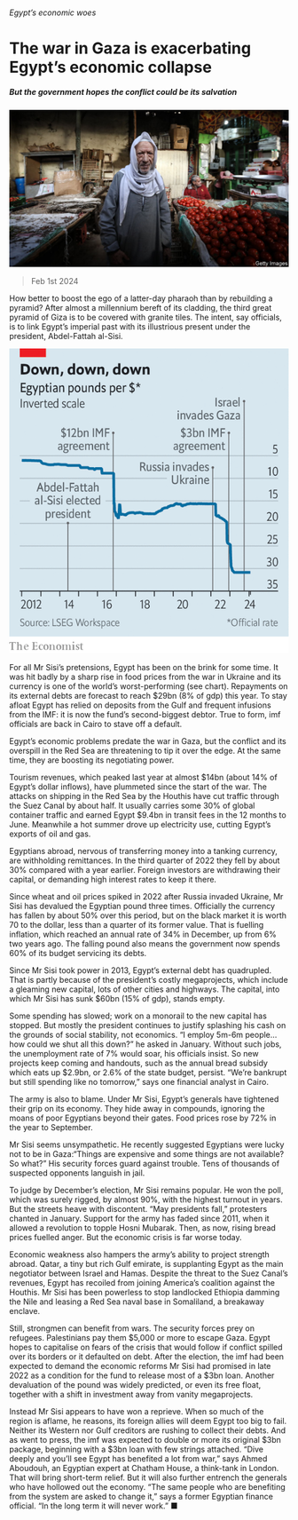 ###### Egypt’s economic woes

# The war in Gaza is exacerbating Egypt’s economic collapse 

##### But the government hopes the conflict could be its salvation 

![image](images/20240203_MAP504.jpg) 

> Feb 1st 2024 

How better to boost the ego of a latter-day pharaoh than by rebuilding a pyramid? After almost a millennium bereft of its cladding, the third great pyramid of Giza is to be covered with granite tiles. The intent, say officials, is to link Egypt’s imperial past with its illustrious present under the president, Abdel-Fattah al-Sisi.

![image](images/20240203_MAC260.png) 


For all Mr Sisi’s pretensions, Egypt has been on the brink for some time. It was hit badly by a sharp rise in food prices from the war in Ukraine and its currency is one of the world’s worst-performing (see chart). Repayments on its external debts are forecast to reach $29bn (8% of gdp) this year. To stay afloat Egypt has relied on deposits from the Gulf and frequent infusions from the IMF: it is now the fund’s second-biggest debtor. True to form, imf officials are back in Cairo to stave off a default.

Egypt’s economic problems predate the war in Gaza, but the conflict and its overspill in the Red Sea are threatening to tip it over the edge. At the same time, they are boosting its negotiating power. 

Tourism revenues, which peaked last year at almost $14bn (about 14% of Egypt’s dollar inflows), have plummeted since the start of the war. The attacks on shipping in the Red Sea by the Houthis have cut traffic through the Suez Canal by about half. It usually carries some 30% of global container traffic and earned Egypt $9.4bn in transit fees in the 12 months to June. Meanwhile a hot summer drove up electricity use, cutting Egypt’s exports of oil and gas.

Egyptians abroad, nervous of transferring money into a tanking currency, are withholding remittances. In the third quarter of 2022 they fell by about 30% compared with a year earlier. Foreign investors are withdrawing their capital, or demanding high interest rates to keep it there. 

Since wheat and oil prices spiked in 2022 after Russia invaded Ukraine, Mr Sisi has devalued the Egyptian pound three times. Officially the currency has fallen by about 50% over this period, but on the black market it is worth 70 to the dollar, less than a quarter of its former value. That is fuelling inflation, which reached an annual rate of 34% in December, up from 6% two years ago. The falling pound also means the government now spends 60% of its budget servicing its debts.

Since Mr Sisi took power in 2013, Egypt’s external debt has quadrupled. That is partly because of the president’s costly megaprojects, which include a gleaming new capital, lots of other cities and highways. The capital, into which Mr Sisi has sunk $60bn (15% of gdp), stands empty. 

Some spending has slowed; work on a monorail to the new capital has stopped. But mostly the president continues to justify splashing his cash on the grounds of social stability, not economics. “I employ 5m-6m people…how could we shut all this down?” he asked in January. Without such jobs, the unemployment rate of 7% would soar, his officials insist. So new projects keep coming and handouts, such as the annual bread subsidy which eats up $2.9bn, or 2.6% of the state budget, persist. “We’re bankrupt but still spending like no tomorrow,” says one financial analyst in Cairo.

The army is also to blame. Under Mr Sisi, Egypt’s generals have tightened their grip on its economy. They hide away in compounds, ignoring the moans of poor Egyptians beyond their gates. Food prices rose by 72% in the year to September.

Mr Sisi seems unsympathetic. He recently suggested Egyptians were lucky not to be in Gaza:“Things are expensive and some things are not available? So what?” His security forces guard against trouble. Tens of thousands of suspected opponents languish in jail. 

To judge by December’s election, Mr Sisi remains popular. He won the poll, which was surely rigged, by almost 90%, with the highest turnout in years. But the streets heave with discontent. “May presidents fall,” protesters chanted in January. Support for the army has faded since 2011, when it allowed a revolution to topple Hosni Mubarak. Then, as now, rising bread prices fuelled anger. But the economic crisis is far worse today.

Economic weakness also hampers the army’s ability to project strength abroad. Qatar, a tiny but rich Gulf emirate, is supplanting Egypt as the main negotiator between Israel and Hamas. Despite the threat to the Suez Canal’s revenues, Egypt has recoiled from joining America’s coalition against the Houthis. Mr Sisi has been powerless to stop landlocked Ethiopia damming the Nile and leasing a Red Sea naval base in Somaliland, a breakaway enclave.

Still, strongmen can benefit from wars. The security forces prey on refugees. Palestinians pay them $5,000 or more to escape Gaza. Egypt hopes to capitalise on fears of the crisis that would follow if conflict spilled over its borders or it defaulted on debt. After the election, the imf had been expected to demand the economic reforms Mr Sisi had promised in late 2022 as a condition for the fund to release most of a $3bn loan. Another devaluation of the pound was widely predicted, or even its free float, together with a shift in investment away from vanity megaprojects.

Instead Mr Sisi appears to have won a reprieve. When so much of the region is aflame, he reasons, its foreign allies will deem Egypt too big to fail. Neither its Western nor Gulf creditors are rushing to collect their debts. And as  went to press, the imf was expected to double or more its original $3bn package, beginning with a $3bn loan with few strings attached. “Dive deeply and you’ll see Egypt has benefited a lot from war,” says Ahmed Aboudouh, an Egyptian expert at Chatham House, a think-tank in London. That will bring short-term relief. But it will also further entrench the generals who have hollowed out the economy. “The same people who are benefiting from the system are asked to change it,” says a former Egyptian finance official. “In the long term it will never work.” ■

